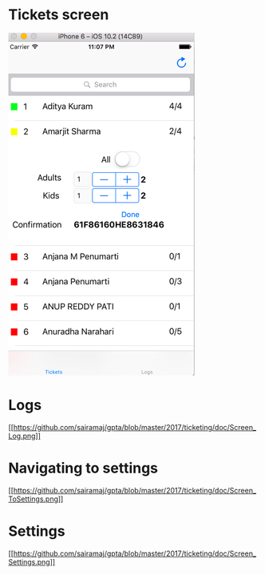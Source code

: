 # Tickets screen
![tickets](https://github.com/sairamaj/gpta/blob/master/2017/ticketing/doc/Screen_Tickets.png)

# Logs
[[https://github.com/sairamaj/gpta/blob/master/2017/ticketing/doc/Screen_Log.png]]

# Navigating to settings
[[https://github.com/sairamaj/gpta/blob/master/2017/ticketing/doc/Screen_ToSettings.png]]

# Settings
[[https://github.com/sairamaj/gpta/blob/master/2017/ticketing/doc/Screen_Settings.png]]
